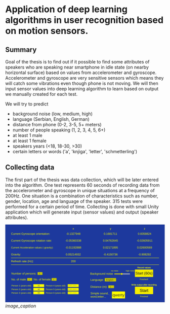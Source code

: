 # Application of deep learning algorithms in user recognition based on motion sensors.

## Summary
  Goal of the thesis is to find out if it possible to find some attributes of speakers who are speaking near smartphone in idle state (on nearby horizontal surface) based on values from accelerometer and gyroscope. Accelerometer and gyroscope are very sensitive sensors which means they will catch some vibrations even though phone is not moving. We will then input sensor values into deep learning algorithm to learn based on output we manually created for each test. 

  We will try to predict 
  * background noise (low, medium, high)
  * language (Serbian, English, German)
  * distance from phone (0-2, 3-5, 5+ meters)
  * number of people speaking (1, 2, 3, 4, 5, 6+)
  * at least 1 male
  * at least 1 female
  * speakers years (<18, 18-30, >30)
  * certain letters or words ('a', 'knjiga', 'letter', 'schmetterling')

## Collecting data
  The first part of the thesis was data collection, which will be later entered into the algorithm. One test represents 60 seconds of recording data from the accelerometer and gyroscope in unique situations at a frequency of 200Hz. One situation is a combination of characteristics such as number, gender, location, age and language of the speaker. 315 tests were performed for a certain period of time. Collecting is done with small Unity application which will generate input (sensor values) and output (speaker attributes).
  
![](images/unity_data.jpg)
*image_caption*
  


